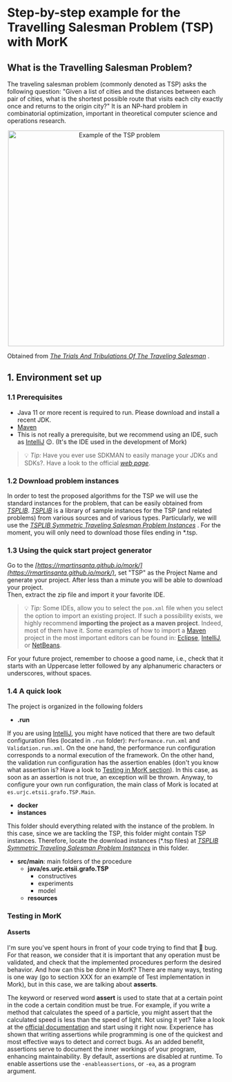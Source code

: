 # Step-by-step example for the Travelling Salesman Problem (TSP) with MorK

## What is the Travelling Salesman Problem?

The traveling salesman problem (commonly denoted as TSP) asks the following question: "Given a list of cities and the
distances between each pair of cities, what is the shortest possible route that visits each city exactly once and
returns to the origin city?" It is an NP-hard problem in combinatorial optimization, important in theoretical computer
science and operations research.

<p align="center">
    <img src="https://miro.medium.com/max/1838/1*by3MgdkmamEAxlCaIH68Xg.jpeg"  width="500"  alt="Example of the TSP problem"/>
</p>

Obtained
from *[The Trials And Tribulations Of The Traveling Salesman](https://medium.com/basecs/the-trials-and-tribulations-of-the-traveling-salesman-56048d6709d)*
.

## 1. Environment set up

### 1.1 Prerequisites

- Java 11 or more recent is required to run. Please download and install a recent JDK.
- [Maven](https://maven.apache.org/)
- This is not really a prerequisite, but we recommend using an IDE, such as [IntelliJ](https://www.jetbrains.com/idea/)
  😉. (It's the IDE used in the development of Mork)

> 💡 *Tip:* Have you ever use SDKMAN to easily manage your JDKs and SDKs?. Have a look to the official *[web page](https://sdkman.io/)*.

### 1.2 Download problem  instances

In order to test the proposed algorithms for the TSP we will use the standard instances for the problem, that can be
easily obtained from *[TSPLIB](http://elib.zib.de/pub/mp-testdata/tsp/tsplib/tsplib.html)*.
*[TSPLIB](http://elib.zib.de/pub/mp-testdata/tsp/tsplib/tsplib.html)* is a library of sample instances for the TSP
(and related problems) from various sources and of various types. Particularly, we will use
the *[TSPLIB Symmetric Traveling Salesman Problem Instances](http://elib.zib.de/pub/mp-testdata/tsp/tsplib/tsp/index.html)*
. For the moment, you will only need to download those files ending in *.tsp.

### 1.3 Using the quick start project generator

Go to the *[https://rmartinsanta.github.io/mork/](https://rmartinsanta.github.io/mork/)*, set "TSP" as the Project Name
and generate your project. After less than a minute you will be able to download your project.  
Then, extract the zip file and import it your favorite IDE.


> 💡 *Tip:* Some IDEs, allow you to select the `pom.xml` file when you select the option to import an existing project. If such a possibility exists, we highly recommend **importing the project as a maven project**. Indeed, most of them have it. Some examples of how to import a [Maven](https://maven.apache.org/) project in the most important editors can be found in: [Eclipse](https://www.eclipse.org/m2e/), [IntelliJ](https://www.jetbrains.com/help/idea/maven-importing.html), or [NetBeans](https://netbeans.apache.org/wiki/MavenBestPractices.asciidoc).



For your future project, remember to choose a good name, i.e., check that it starts with an Uppercase letter followed by
any alphanumeric characters or underscores, without spaces.

### 1.4 A quick look

The project is organized in the following folders

- **.run**

If you are using  [IntelliJ](https://www.jetbrains.com/idea/), you might have noticed that there are two default
configuration files (located in  `.run` folder): `Performance.run.xml` and `Validation.run.xml`. On the one hand, the
performance run configuration corresponds to a normal execution of the framework. On the other hand, the validation run
configuration has the assertion enables (don't you know what assertion is? Have a look to [Testing in MorK section]()).
In this case, as soon as an assertion is not true, an exception will be thrown. Anyway, to configure your own run
configuration, the main class of Mork is located at `es.urjc.etsii.grafo.TSP.Main`.

- **docker**
- **instances**

This folder should everything related with the instance of the problem. In this case, since we are tackling the TSP,
this folder might contain TSP instances. Therefore, locate the download instances (*.tsp files) at
*[TSPLIB Symmetric Traveling Salesman Problem Instances](http://elib.zib.de/pub/mp-testdata/tsp/tsplib/tsp/index.html)*
in this folder.

- **src/main**: main folders of the procedure 
    - **java/es.urjc.etsii.grafo.TSP**
      - constructives
      - experiments
      - model
    - **resources**

### Testing in MorK

#### Asserts

I'm sure you've spent hours in front of your code trying to find that 🤬 bug. For that reason, we consider that it is
important that any operation must be validated, and check that the implemented procedures perform the desired behavior.
And how can this be done in MorK? There are many ways, testing is one way (go to section XXX for an example of Test
implementation in Mork), but in this case, we are talking about **asserts**.

The keyword or reserved word **assert** is used to state that at a certain point in the code a certain condition must be
true. For example, if you write a method that calculates the speed of a particle, you might assert that the calculated
speed is less than the speed of light. Not using it yet? Take a look at
the [official documentation](https://docs.oracle.com/javase/7/docs/technotes/guides/language/assert.html) and start
using it right now. Experience has shown that writing assertions while programming is one of the quickest and most
effective ways to detect and correct bugs. As an added benefit, assertions serve to document the inner workings of your
program, enhancing maintainability. By default, assertions are disabled at runtime. To enable assertions use
the `-enableassertions`, or `-ea`, as a program argument.

